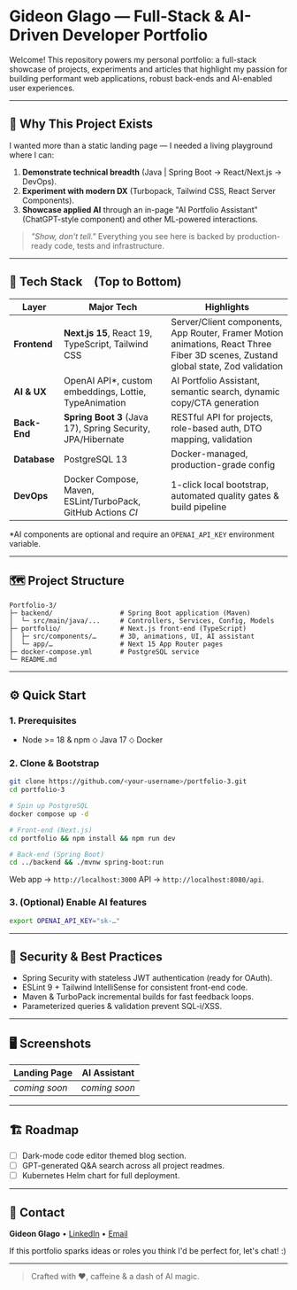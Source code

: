# Gideon Glago — Full-Stack & AI-Driven Developer Portfolio

Welcome! This repository powers my personal portfolio: a full-stack showcase of projects, experiments and articles that highlight my passion for building performant web applications, robust back-ends and AI-enabled user experiences.

---

## 🚀 Why This Project Exists

I wanted more than a static landing page — I needed a living playground where I can:

1. **Demonstrate technical breadth** (Java \| Spring Boot → React/Next.js → DevOps).
2. **Experiment with modern DX** (Turbopack, Tailwind CSS, React Server Components).
3. **Showcase applied AI** through an in-page "AI Portfolio Assistant" (ChatGPT-style component) and other ML-powered interactions.

> _"Show, don't tell."_ Everything you see here is backed by production-ready code, tests and infrastructure.

---

## 🧰 Tech Stack (Top to Bottom)

| Layer        | Major Tech                                                   | Highlights                                                                                                                        |
| ------------ | ------------------------------------------------------------ | --------------------------------------------------------------------------------------------------------------------------------- |
| **Frontend** | **Next.js&nbsp;15**, React 19, TypeScript, Tailwind CSS      | Server/Client components, App Router, Framer Motion animations, React Three Fiber 3D scenes, Zustand global state, Zod validation |
| **AI & UX**  | OpenAI API\*, custom embeddings, Lottie, TypeAnimation       | AI Portfolio Assistant, semantic search, dynamic copy/CTA generation                                                              |
| **Back-End** | **Spring Boot 3** (Java 17), Spring Security, JPA/Hibernate  | RESTful API for projects, role-based auth, DTO mapping, validation                                                                |
| **Database** | PostgreSQL 13                                                | Docker-managed, production-grade config                                                                                           |
| **DevOps**   | Docker Compose, Maven, ESLint/TurboPack, GitHub Actions _CI_ | 1-click local bootstrap, automated quality gates & build pipeline                                                                 |

\*AI components are optional and require an `OPENAI_API_KEY` environment variable.

---

## 🗺️ Project Structure

```
Portfolio-3/
├─ backend/                 # Spring Boot application (Maven)
│  └─ src/main/java/...     # Controllers, Services, Config, Models
├─ portfolio/               # Next.js front-end (TypeScript)
│  ├─ src/components/…      # 3D, animations, UI, AI assistant
│  └─ app/…                 # Next 15 App Router pages
├─ docker-compose.yml       # PostgreSQL service
└─ README.md
```

---

## ⚙️ Quick Start

### 1. Prerequisites

- Node \>= 18 & npm ⬦ Java 17 ⬦ Docker

### 2. Clone & Bootstrap

```bash
git clone https://github.com/<your-username>/portfolio-3.git
cd portfolio-3

# Spin up PostgreSQL
docker compose up -d

# Front-end (Next.js)
cd portfolio && npm install && npm run dev

# Back-end (Spring Boot)
cd ../backend && ./mvnw spring-boot:run
```

Web app → `http://localhost:3000` API → `http://localhost:8080/api`.

### 3. (Optional) Enable AI features

```bash
export OPENAI_API_KEY="sk-…"
```

---

## 🔐 Security & Best Practices

- Spring Security with stateless JWT authentication (ready for OAuth).
- ESLint 9 + Tailwind IntelliSense for consistent front-end code.
- Maven & TurboPack incremental builds for fast feedback loops.
- Parameterized queries & validation prevent SQL-i/XSS.

---

## 🖥️ Screenshots

| Landing Page  | AI Assistant  |
| ------------- | ------------- |
| _coming soon_ | _coming soon_ |

---

## 🏗️ Roadmap

- [ ] Dark-mode code editor themed blog section.
- [ ] GPT-generated Q&A search across all project readmes.
- [ ] Kubernetes Helm chart for full deployment.

---

## 🤝 Contact

**Gideon Glago** • [LinkedIn](https://www.linkedin.com/in/glagogideon/) • [Email](mailto:glagogideonelorm2006@gmail.com)

If this portfolio sparks ideas or roles you think I'd be perfect for, let's chat! :)

---

> Crafted with ❤️, caffeine & a dash of AI magic.

